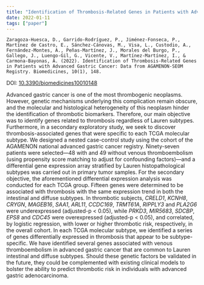 ```yaml
---
title: "Identification of Thrombosis-Related Genes in Patients with Advanced Gastric Cancer: Data from AGAMENON-SEOM Registry"
date: 2022-01-11
tags: ["paper"]
---
```


`Zaragoza-Huesca, D., Garrido-Rodríguez, P., Jiménez-Fonseca, P., Martínez de Castro, E., Sánchez-Cánovas, M., Visa, L., Custodio, A., Fernández-Montes, A., Peñas-Martínez, J., Morales del Burgo, P., Gallego, J., Luengo-Gil, G., Vicente, V., Martínez-Martínez, I., & Carmona-Bayonas, A. (2022). Identification of Thrombosis-Related Genes in Patients with Advanced Gastric Cancer: Data from AGAMENON-SEOM Registry. Biomedicines, 10(1), 148.`

DOI: [10.3390/biomedicines10010148](https://doi.org/10.3390/biomedicines10010148)

Advanced gastric cancer is one of the most thrombogenic neoplasms. However, genetic mechanisms underlying this complication remain obscure, and the molecular and histological heterogeneity of this neoplasm hinder the identification of thrombotic biomarkers. Therefore, our main objective was to identify genes related to thrombosis regardless of Lauren subtypes. Furthermore, in a secondary exploratory study, we seek to discover thrombosis-associated genes that were specific to each TCGA molecular subtype. We designed a nested case-control study using the cohort of the AGAMENON national advanced gastric cancer registry. Ninety-seven patients were selected—48 with and 49 without venous thromboembolism (using propensity score matching to adjust for confounding factors)—and a differential gene expression array stratified by Lauren histopathological subtypes was carried out in primary tumor samples. For the secondary objective, the aforementioned differential expression analysis was conducted for each TCGA group. Fifteen genes were determined to be associated with thrombosis with the same expression trend in both the intestinal and diffuse subtypes. In thrombotic subjects, *CRELD1*, *KCNH8*, *CRYGN*, *MAGEB16*, *SAA1*, *ARL11*, *CCDC169*, *TRMT61A*, *RIPPLY3* and *PLA2G6* were underexpressed (adjusted-p < 0.05), while *PRKD3*, *MIR5683*, *SDCBP*, *EPS8* and *CDC45* were overexpressed (adjusted-p < 0.05), and correlated, by logistic regression, with lower or higher thrombotic risk, respectively, in the overall cohort. In each TCGA molecular subtype, we identified a series of genes differentially expressed in thrombosis that appear to be subtype-specific. We have identified several genes associated with venous thromboembolism in advanced gastric cancer that are common to Lauren intestinal and diffuse subtypes. Should these genetic factors be validated in the future, they could be complemented with existing clinical models to bolster the ability to predict thrombotic risk in individuals with advanced gastric adenocarcinoma.
